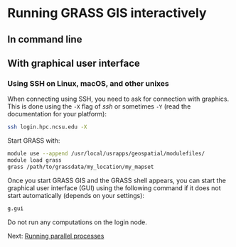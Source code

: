 # Running GRASS GIS interactively

## In command line

## With graphical user interface

### Using SSH on Linux, macOS, and other unixes

When connecting using SSH, you need to ask for connection with graphics.
This is done using the `-X` flag of _ssh_ or sometimes `-Y` (read the
documentation for your platform):

```sh
ssh login.hpc.ncsu.edu -X
```

Start GRASS with:

```sh
module use --append /usr/local/usrapps/geospatial/modulefiles/
module load grass
grass /path/to/grassdata/my_location/my_mapset
```

Once you start GRASS GIS and the GRASS shell appears, you can start
the graphical user interface (GUI) using the following command
if it does not start automatically (depends on your settings):

```sh
g.gui
```

Do not run any computations on the login node.

Next: [Running parallel processes](parallel.md)
